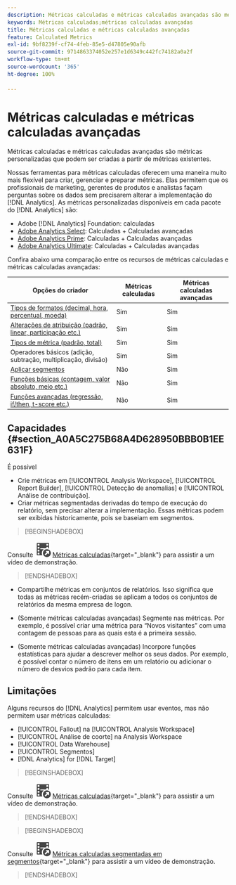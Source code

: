```yaml
---
description: Métricas calculadas e métricas calculadas avançadas são métricas personalizadas que podem ser criadas a partir de métricas existentes.
keywords: Métricas calculadas;métricas calculadas avançadas
title: Métricas calculadas e métricas calculadas avançadas
feature: Calculated Metrics
exl-id: 9bf8239f-cf74-4feb-85e5-d47805e90afb
source-git-commit: 9714863374052e257e1d6349c442fc74182a0a2f
workflow-type: tm+mt
source-wordcount: '365'
ht-degree: 100%

---
```


# Métricas calculadas e métricas calculadas avançadas

Métricas calculadas e métricas calculadas avançadas são métricas personalizadas que podem ser criadas a partir de métricas existentes.

Nossas ferramentas para métricas calculadas oferecem uma maneira muito mais flexível para criar, gerenciar e preparar métricas. Elas permitem que os profissionais de marketing, gerentes de produtos e analistas façam perguntas sobre os dados sem precisarem alterar a implementação do [!DNL Analytics]. As métricas personalizadas disponíveis em cada pacote do [!DNL Analytics] são:

* Adobe [!DNL Analytics] Foundation: calculadas
* [Adobe Analytics Select](https://www.adobe.com/br/data-analytics-cloud/analytics/select.html): Calculadas + Calculadas avançadas
* [Adobe Analytics Prime](https://www.adobe.com/br/data-analytics-cloud/analytics/prime.html): Calculadas + Calculadas avançadas
* [Adobe Analytics Ultimate](https://www.adobe.com/br/data-analytics-cloud/analytics/ultimate.html): Calculadas + Calculadas avançadas

Confira abaixo uma comparação entre os recursos de métricas calculadas e métricas calculadas avançadas:

| Opções do criador | Métricas calculadas | Métricas calculadas avançadas |
|---|---|---|
| [Tipos de formatos (decimal, hora, percentual, moeda)](/help/components/c-calcmetrics/c-workflow/cm-workflow/c-build-metrics/cm-build-metrics.md) | Sim | Sim |
| [Alterações de atribuição (padrão, linear, participação etc.)](/help/components/c-calcmetrics/c-workflow/cm-workflow/c-build-metrics/m-metric-type-alloc.md) | Sim | Sim |
| [Tipos de métrica (padrão, total)](/help/components/c-calcmetrics/c-workflow/cm-workflow/c-build-metrics/m-metric-type-alloc.md) | Sim | Sim |
| Operadores básicos (adição, subtração, multiplicação, divisão) | Sim | Sim |
| [Aplicar segmentos](/help/components/c-calcmetrics/c-workflow/cm-workflow/c-build-metrics/metrics-with-segments.md) | Não | Sim |
| [Funções básicas (contagem, valor absoluto, meio etc.)](/help/components/c-calcmetrics/cm-reference/cm-functions.md) | Não | Sim |
| [Funções avançadas (regressão, if/then, t-score etc.)](/help/components/c-calcmetrics/cm-reference/cm-adv-functions.md) | Não | Sim |

## Capacidades {#section_A0A5C275B68A4D628950BBB0B1EE631F}

É possível

* Crie métricas em [!UICONTROL Analysis Workspace], [!UICONTROL Report Builder], [!UICONTROL Detecção de anomalias] e [!UICONTROL Análise de contribuição].
* Criar métricas segmentadas derivadas do tempo de execução do relatório, sem precisar alterar a implementação. Essas métricas podem ser exibidas historicamente, pois se baseiam em segmentos.

>[!BEGINSHADEBOX]

Consulte ![VideoCheckedOut](/help/assets/icons/VideoCheckedOut.svg) [Métricas calculadas](https://video.tv.adobe.com/v/25407?quality=12&learn=on){target="_blank"} para assistir a um vídeo de demonstração.

>[!ENDSHADEBOX]

* Compartilhe métricas em conjuntos de relatórios. Isso significa que todas as métricas recém-criadas se aplicam a todos os conjuntos de relatórios da mesma empresa de logon.
* (Somente métricas calculadas avançadas) Segmente nas métricas. Por exemplo, é possível criar uma métrica para “Novos visitantes” com uma contagem de pessoas para as quais esta é a primeira sessão.

* (Somente métricas calculadas avançadas) Incorpore funções estatísticas para ajudar a descrever melhor os seus dados. Por exemplo, é possível contar o número de itens em um relatório ou adicionar o número de desvios padrão para cada item.


## Limitações

Alguns recursos do [!DNL Analytics] permitem usar eventos, mas não permitem usar métricas calculadas:

* [!UICONTROL Fallout] na [!UICONTROL Analysis Workspace]
* [!UICONTROL Análise de coorte] na Analysis Workspace
* [!UICONTROL Data Warehouse]
* [!UICONTROL Segmentos]
* [!DNL Analytics] for [!DNL Target]


>[!BEGINSHADEBOX]

Consulte ![VideoCheckedOut](/help/assets/icons/VideoCheckedOut.svg) [Métricas calculadas](https://video.tv.adobe.com/v/25407?quality=12&learn=on){target="_blank"} para assistir a um vídeo de demonstração.

>[!ENDSHADEBOX]

>[!BEGINSHADEBOX]

Consulte ![VideoCheckedOut](/help/assets/icons/VideoCheckedOut.svg) [Métricas calculadas segmentadas em segmentos](https://video.tv.adobe.com/v/25409?quality=12&learn=on){target="_blank"} para assistir a um vídeo de demonstração.

>[!ENDSHADEBOX]

<!--

Here is a short overview of the [!UICONTROL Calculated metrics] tools: 

|Tool|Capabilities|
|--- |--- |
| [Calculated metric builder](c-workflow/cm-workflow/c-build-metrics/cm-build-metrics.md)| The capabilities are: <ul><li>Create calculated and advanced calculated metrics using advancmd allocation models.</li><li>Add segments inline to metric formulas</li><li>Compare segments in the same report. For example, compare local visitors vs. international visitors.</li><li>Use statistical functions</li><li>Provide detailed metric descriptions (show what it does, where to use it, where NOT to use it)</li><li>Copy definitions into new metrics</li><li>Provide an inline metric preview</li><li>Set metric polarity, which indicates whether it's good or bad if a given custom event (metric) goes up</li><li>Tag metrics</li></ul>|
|Calculated Metric Manager|<ul><li>Share metrics with others</li<li>Approve and curate metrics</li><li>Organize (tag) your metrics so people can find them</li><li>Delete metrics</li><li>Rename metrics</li></ul>|
|Metric Selector rail|Lets you search for and add/apply metrics to the report. You can also change the  sort order (options are: alphabetical, recommended, frequently used, recently used.) In addition, you can filter on Report Suites to show only metrics created in a specific report suite.  To access this Metric Selector, click the Metrics icon  to the left of a report. |
|API for Calculated Metrics|Part of the Adobe Analytics 2.0 API set.|

-->